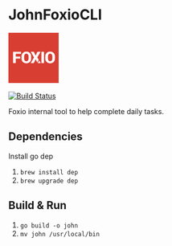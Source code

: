 # JohnFoxioCLI

![Foxio logo](./assets/images/notification_icon.png)

[![Build Status](https://travis-ci.org/foxio/john_foxio_cli.svg?branch=master)](https://travis-ci.org/foxio/john_foxio_cli)

Foxio internal tool to help complete daily tasks.

## Dependencies

Install go dep
1. `brew install dep`
1. `brew upgrade dep`

## Build & Run
1. `go build -o john`
2. `mv john /usr/local/bin`
